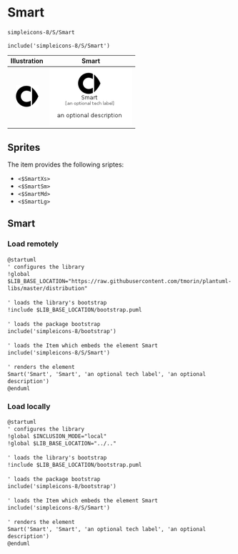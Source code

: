 # Smart


```text
simpleicons-8/S/Smart
```

```text
include('simpleicons-8/S/Smart')
```



| Illustration | Smart |
| :---: | :---: |
| ![illustration for Illustration](../../simpleicons-8/S/Smart.png) | ![illustration for Smart](../../simpleicons-8/S/Smart.Local.png) |



## Sprites
The item provides the following sriptes:

- `<$SmartXs>`
- `<$SmartSm>`
- `<$SmartMd>`
- `<$SmartLg>`





## Smart

### Load remotely
```plantuml
@startuml
' configures the library
!global $LIB_BASE_LOCATION="https://raw.githubusercontent.com/tmorin/plantuml-libs/master/distribution"

' loads the library's bootstrap
!include $LIB_BASE_LOCATION/bootstrap.puml

' loads the package bootstrap
include('simpleicons-8/bootstrap')

' loads the Item which embeds the element Smart
include('simpleicons-8/S/Smart')

' renders the element
Smart('Smart', 'Smart', 'an optional tech label', 'an optional description')
@enduml
```

### Load locally
```plantuml
@startuml
' configures the library
!global $INCLUSION_MODE="local"
!global $LIB_BASE_LOCATION="../.."

' loads the library's bootstrap
!include $LIB_BASE_LOCATION/bootstrap.puml

' loads the package bootstrap
include('simpleicons-8/bootstrap')

' loads the Item which embeds the element Smart
include('simpleicons-8/S/Smart')

' renders the element
Smart('Smart', 'Smart', 'an optional tech label', 'an optional description')
@enduml
```

